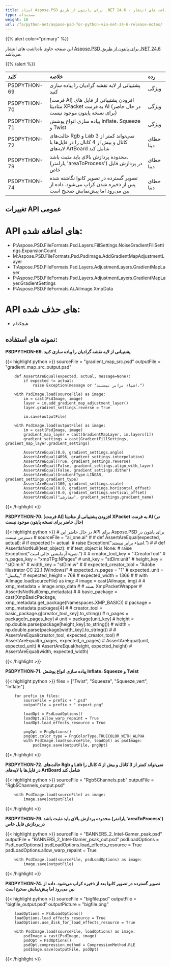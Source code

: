 ```yaml
---
title: اسناد Aspose.PSD برای پایتون از طریق .NET 24.6 - یادداشت های انتشار
type: مستندات
weight: 10
url: /fa/python-net/aspose-psd-for-python-via-net-24-6-release-notes/
---
```


{{% alert color="primary" %}}

این صفحه حاوی یادداشت های انتشار [Aspose.PSD برای پایتون از طریق .NET 24.6](https://pypi.org/project/aspose-psd/) می‌باشد.

{{% /alert %}}

| **کلید**       | **خلاصه**                                                                                                          | **رده**      |
|:-------------|:------------------------------------------------------------------------------------------------------------------|:-------------|
| PSDPYTHON-69 | پشتیبانی از لایه نقشه گرادیان را پیاده سازی کنید                                                                | ویژگی       |
| PSDPYTHON-70 | [فرمت AI] افزودن پشتیبانی از فایل های متادیتا XPacket به فرمت AI (در حال حاضر برای نسخه پایتون موجود نیست) | ویژگی       |
| PSDPYTHON-71 | پیاده سازی انواع پوشش Inflate، Squeeze و Twist                                                                  | ویژگی       |
| PSDPYTHON-72 | حالت‌های Rgb و Lab نمی‌تواند کمتر از 3 کانال و بیش از 4 کانال را در فایل‌ها با لایه‌های ArtBoard شامل کند | خطای دیتا  |
| PSDPYTHON-79 | محدوده پردازش بالای باید مثبت باشد. (پارامتر 'areaToProcess') در پردازش فایل خاص                     | خطای دیتا  |
| PSDPYTHON-74 | تصویر گسترده در تصویر کانوا نگاشته شده پس از ذخیره شدن کراپ می‌شود. داده از بین می‌رود اما پیش‌نمایش صحیح است | خطای دیتا  |

## **تغییرات API عمومی**
# **API های اضافه شده:**
- P:Aspose.PSD.FileFormats.Psd.Layers.FillSettings.NoiseGradientFillSettings.ExpansionCount
- M:Aspose.PSD.FileFormats.Psd.PsdImage.AddGradientMapAdjustmentLayer
- T:Aspose.PSD.FileFormats.Psd.Layers.AdjustmentLayers.GradientMapLayer
- P:Aspose.PSD.FileFormats.Psd.Layers.AdjustmentLayers.GradientMapLayer.GradientSettings
- P:Aspose.PSD.FileFormats.Ai.AiImage.XmpData

# **API های حذف شده:**
- هیچکدام

## **نمونه های استفاده:**

**PSDPYTHON-69. پشتیبانی از لایه نقشه گرادیان را پیاده سازی کنید**

{{< highlight python >}}
        sourceFile = "gradient_map_src.psd"
        outputFile = "gradient_map_src_output.psd"
      
        def AssertAreEqual(expected, actual, message=None):
            if expected != actual:
                raise Exception(message or "اشیاء برابر نیستند.")

        with PsdImage.load(sourceFile) as image:
            im = cast(PsdImage, image)
            layer = im.add_gradient_map_adjustment_layer()
            layer.gradient_settings.reverse = True

            im.save(outputFile)

        with PsdImage.load(outputFile) as image:
            im = cast(PsdImage, image)
            gradient_map_layer = cast(GradientMapLayer, im.layers[1])
            gradient_settings = cast(GradientFillSettings, gradient_map_layer.gradient_settings)

            AssertAreEqual(0.0, gradient_settings.angle)
            AssertAreEqual(4096, gradient_settings.interpolation)
            AssertAreEqual(True, gradient_settings.reverse)
            AssertAreEqual(False, gradient_settings.align_with_layer)
            AssertAreEqual(False, gradient_settings.dither)
            AssertAreEqual(GradientType.LINEAR, gradient_settings.gradient_type)
            AssertAreEqual(100, gradient_settings.scale)
            AssertAreEqual(0.0, gradient_settings.horizontal_offset)
            AssertAreEqual(0.0, gradient_settings.vertical_offset)
            AssertAreEqual("سفارشی", gradient_settings.gradient_name)
{{< /highlight >}}

**PSDPYTHON-70. [فرمت AI] افزودن پشتیبانی از متادیتا XPacket به فرمت AI (در حال حاضر برای نسخه پایتون موجود نیست)**

{{< highlight python >}}
    #   در حال حاضر این API برای Aspose.PSD برای پایتون در دسترس نیست
    #     sourceFile = "ai_one.ai"
    #
    #     def AssertAreEqual(expected, actual):
    #         if expected != actual:
    #             raise Exception("اشیاء برابر نیستند.")
    #
    #     def AssertIsNotNull(test_object):
    #         if test_object is None:
    #             raise Exception("شیء آزمایشی خالی است.")
    #
    #     creator_tool_key = ":CreatorTool"
    #     n_pages_key = "xmpTPg:NPages"
    #     unit_key = "stDim:unit"
    #     height_key = "stDim:h"
    #     width_key = "stDim:w"
    #
    #     expected_creator_tool = "Adobe Illustrator CC 22.1 (Windows)"
    #     expected_n_pages = "1"
    #     expected_unit = "پیکسل"
    #     expected_height = 768
    #     expected_width = 1366
    #
    #     with AiImage.load(sourceFile) as img:
    #         image = cast(AiImage, img)
    #
    #         xmp_metadata = image.xmp_data
    #        # بسته XmpPacketWrapper
    #         AssertIsNotNull(xmp_metadata)
    #
    #         basic_package = cast(XmpBasicPackage, xmp_metadata.get_package(Namespaces.XMP_BASIC))
    #         package = xmp_metadata.packages[4]
    #
    #         creator_tool = basic_package.g[creator_tool_key].to_string()
    #         n_pages = package[n_pages_key]
    #         unit = package[unit_key]
    #         height = np.double.parse(package[height_key].to_string())
    #         width = np.double.parse(package[width_key].to_string())
    #
    #         AssertAreEqual(creator_tool, expected_creator_tool)
    #         AssertAreEqual(n_pages, expected_n_pages)
    #         AssertAreEqual(unit, expected_unit)
    #         AssertAreEqual(height, expected_height)
    #         AssertAreEqual(width, expected_width)

{{< /highlight >}}

**PSDPYTHON-71. پیاده سازی انواع پوشش Inflate، Squeeze و Twist**

{{< highlight python >}}
        files = ["Twist", "Squeeze", "Squeeze_vert", "Inflate"]

        for prefix in files:
            sourceFile = prefix + ".psd"
            outputFile = prefix + "_export.png"

            loadOpt = PsdLoadOptions()
            loadOpt.allow_warp_repaint = True
            loadOpt.load_effects_resource = True

            pngOpt = PngOptions()
            pngOpt.color_type = PngColorType.TRUECOLOR_WITH_ALPHA
            with PsdImage.load(sourceFile, loadOpt) as psdImage:
                psdImage.save(outputFile, pngOpt)
{{< /highlight >}}

**PSDPYTHON-72.  حالت‌های Rgb و Lab نمی‌تواند کمتر از 3 کانال و بیش از 4 کانال را در فایل‌ها با لایه‌های ArtBoard شامل کند**

{{< highlight python >}}
        sourceFile = "Rgb5Channels.psb"
        outputFile = "Rgb5Channels_output.psd"

        with PsdImage.load(sourceFile) as image:
            image.save(outputFile)

{{< /highlight >}}

**PSDPYTHON-79. محدوده پردازش بالای باید مثبت باشد.(پارامتر 'areaToProcess') در پردازش فایل خاص**

{{< highlight python >}}
        sourceFile = "BANNERS_2_Intel-Gamer_psak.psd"
        outputFile = "BANNERS_2_Intel-Gamer_psak_out.psd"
        psdLoadOptions = PsdLoadOptions()
        psdLoadOptions.load_effects_resource = True
        psdLoadOptions.allow_warp_repaint = True

        with PsdImage.load(sourceFile, psdLoadOptions) as image:
            image.save(outputFile)
{{< /highlight >}}

**PSDPYTHON-74. تصویر گسترده در تصویر کانوا بعد از ذخیره کراپ می‌شود. داده از بین می‌رود اما پیش‌نمایش صحیح است**

{{< highlight python >}}
        sourceFile = "bigfile.psd"
        outputFile = "bigfile_output.psd"
        outputPicture = "bigfile.png"

        loadOptions = PsdLoadOptions()
        loadOptions.load_effects_resource = True
        loadOptions.use_disk_for_load_effects_resource = True

        with PsdImage.load(sourceFile, loadOptions) as image:
            psdImage = cast(PsdImage, image)
            psdOpt = PsdOptions()
            psdOpt.compression_method = CompressionMethod.RLE
            psdImage.save(outputFile, psdOpt)


{{< /highlight >}}
